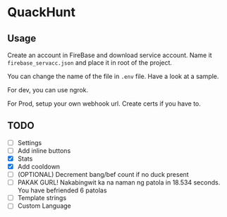 # QuackHunt


## Usage

Create an account in FireBase and download service account. Name it `firebase_servacc.json` and place it in root of the project.

You can change the name of the file in `.env` file. Have a look at a sample.

For dev, you can use ngrok.

For Prod, setup your own webhook url. Create certs if you have to.

## TODO

- [ ] Settings
- [ ] Add inline buttons
- [x] Stats
- [x] Add cooldown
- [ ] (OPTIONAL) Decrement bang/bef count if no duck present
- [ ] PAKAK GURL! Nakabingwit ka na naman ng patola in 18.534 seconds. You have befriended 6 patolas
- [ ] Template strings
- [ ] Custom Language
